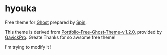 # hyouka

Free theme for [Ghost](http://github.com/tryghost/ghost/) prepared by [Spin](http://dzx.me/).


This theme is derived from [Portfolio-Free-Ghost-Theme-v.1.2.0](http://portfolio-gk.ghost.io), provided by [GavickPro](http://www.gavick.com/). Greate Thanks for so awsome free theme!  

I'm trying to modify it !